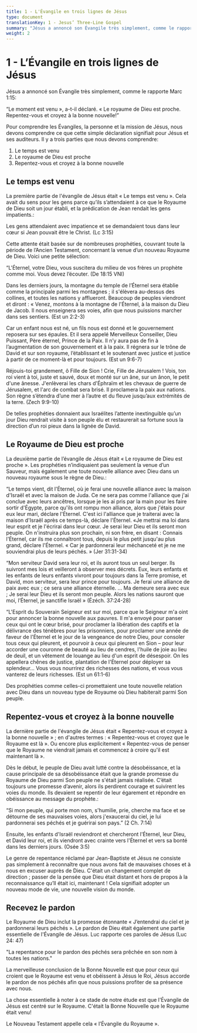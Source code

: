 ```yaml
---
title: 1 - L'Évangile en trois lignes de Jésus
type: document
translationKey: 1 - Jesus’ Three-Line Gospel
summary: "Jésus a annoncé son Évangile très simplement, comme le rapporte Marc 1:15:"
weight: 2
---
```

# 1 - L’Évangile en trois lignes de Jésus

Jésus a annoncé son Évangile très simplement, comme le rapporte Marc 1:15:

“Le moment est venu », a-t-il déclaré. « Le royaume de Dieu est proche. Repentez-vous et croyez à la bonne nouvelle!”

Pour comprendre les Évangiles, la personne et la mission de Jésus, nous devons comprendre ce que cette simple déclaration signifiait pour Jésus et ses auditeurs. Il y a trois parties que nous devons comprendre:

1.  Le temps est venu
2.  Le royaume de Dieu est proche
3.  Repentez-vous et croyez à la bonne nouvelle

## Le temps est venu

La première partie de l'évangile de Jésus était « Le temps est venu ». Cela avait du sens pour les gens parce qu’ils s’attendaient à ce que le Royaume de Dieu soit un jour établi, et la prédication de Jean rendait les gens impatients.:

Les gens attendaient avec impatience et se demandaient tous dans leur cœur si Jean pouvait être le Christ. (Lc 3:15)

Cette attente était basée sur de nombreuses prophéties, couvrant toute la période de l’Ancien Testament, concernant la venue d’un nouveau Royaume de Dieu. Voici une petite sélection:

“L'Éternel, votre Dieu, vous suscitera du milieu de vos frères un prophète comme moi. Vous devez l’écouter. (De 18:15 VNI)

Dans les derniers jours, la montagne du temple de l’Éternel sera établie comme la principale parmi les montagnes ; il s'élèvera au-dessus des collines, et toutes les nations y afflueront. Beaucoup de peuples viendront et diront : « Venez, montons à la montagne de l'Éternel, à la maison du Dieu de Jacob. Il nous enseignera ses voies, afin que nous puissions marcher dans ses sentiers. (Est un 2:2-3)

Car un enfant nous est né, un fils nous est donné et le gouvernement reposera sur ses épaules. Et il sera appelé Merveilleux Conseiller, Dieu Puissant, Père éternel, Prince de la Paix. Il n’y aura pas de fin à l’augmentation de son gouvernement et à la paix. Il régnera sur le trône de David et sur son royaume, l’établissant et le soutenant avec justice et justice à partir de ce moment-là et pour toujours. (Est un 9:6-7)

Réjouis-toi grandement, ô Fille de Sion ! Crie, Fille de Jérusalem ! Vois, ton roi vient à toi, juste et sauvé, doux et monté sur un âne, sur un ânon, le petit d'une ânesse. J'enlèverai les chars d'Éphraïm et les chevaux de guerre de Jérusalem, et l'arc de combat sera brisé. Il proclamera la paix aux nations. Son règne s’étendra d’une mer à l’autre et du fleuve jusqu’aux extrémités de la terre. (Zech 9:9-10)

De telles prophéties donnaient aux Israélites l’attente inextinguible qu’un jour Dieu rendrait visite à son peuple élu et restaurerait sa fortune sous la direction d’un roi pieux dans la lignée de David.

## Le Royaume de Dieu est proche

La deuxième partie de l’évangile de Jésus était « Le royaume de Dieu est proche ». Les prophéties n’indiquaient pas seulement la venue d’un Sauveur, mais également une toute nouvelle alliance avec Dieu dans un nouveau royaume sous le règne de Dieu.:

“Le temps vient, dit l'Éternel, où je ferai une nouvelle alliance avec la maison d'Israël et avec la maison de Juda. Ce ne sera pas comme l'alliance que j'ai conclue avec leurs ancêtres, lorsque je les ai pris par la main pour les faire sortir d'Égypte, parce qu'ils ont rompu mon alliance, alors que j'étais pour eux leur mari, déclare l'Éternel. C'est ici l'alliance que je traiterai avec la maison d'Israël après ce temps-là, déclare l'Éternel. «Je mettrai ma loi dans leur esprit et je l'écrirai dans leur cœur. Je serai leur Dieu et ils seront mon peuple. On n'instruira plus son prochain, ni son frère, en disant : Connais l'Éternel, car ils me connaîtront tous, depuis le plus petit jusqu'au plus grand, déclare l'Éternel. « Car je pardonnerai leur méchanceté et je ne me souviendrai plus de leurs péchés. » (Jer 31:31-34)

“Mon serviteur David sera leur roi, et ils auront tous un seul berger. Ils suivront mes lois et veilleront à observer mes décrets. Eux, leurs enfants et les enfants de leurs enfants vivront pour toujours dans la Terre promise, et David, mon serviteur, sera leur prince pour toujours. Je ferai une alliance de paix avec eux ; ce sera une alliance éternelle. ... Ma demeure sera avec eux ; Je serai leur Dieu et ils seront mon peuple. Alors les nations sauront que moi, l’Éternel, je sanctifie Israël » (Ézéch. 37:24-28)

“L'Esprit du Souverain Seigneur est sur moi, parce que le Seigneur m'a oint pour annoncer la bonne nouvelle aux pauvres. Il m'a envoyé pour panser ceux qui ont le cœur brisé, pour proclamer la libération des captifs et la délivrance des ténèbres pour les prisonniers, pour proclamer une année de faveur de l'Éternel et le jour de la vengeance de notre Dieu, pour consoler tous ceux qui pleurent, et pourvoir à ceux qui pleurent en Sion – pour leur accorder une couronne de beauté au lieu de cendres, l'huile de joie au lieu de deuil, et un vêtement de louange au lieu d'un esprit de désespoir. On les appellera chênes de justice, plantation de l'Éternel pour déployer sa splendeur... Vous vous nourrirez des richesses des nations, et vous vous vanterez de leurs richesses. (Est un 61:1-6)

Des prophéties comme celles-ci promettaient une toute nouvelle relation avec Dieu dans un nouveau type de Royaume où Dieu habiterait parmi Son peuple.

## Repentez-vous et croyez à la bonne nouvelle

La dernière partie de l'évangile de Jésus était « Repentez-vous et croyez à la bonne nouvelle » ; en d'autres termes : « Repentez-vous et croyez que le Royaume est là ». Ou encore plus explicitement « Repentez-vous de penser que le Royaume ne viendrait jamais et commencez à croire qu'il est maintenant là ».

Dès le début, le peuple de Dieu avait lutté contre la désobéissance, et la cause principale de sa désobéissance était que la grande promesse du Royaume de Dieu parmi Son peuple ne s'était jamais réalisée. C’était toujours une promesse d’avenir, alors ils perdirent courage et suivirent les voies du monde. Ils devaient se repentir de leur égarement et répondre en obéissance au message du prophète.:

“Si mon peuple, qui porte mon nom, s'humilie, prie, cherche ma face et se détourne de ses mauvaises voies, alors j'exaucerai du ciel, je lui pardonnerai ses péchés et je guérirai son pays.” (2 Ch. 7:14)

Ensuite, les enfants d'Israël reviendront et chercheront l'Éternel, leur Dieu, et David leur roi, et ils viendront avec crainte vers l'Éternel et vers sa bonté dans les derniers jours. (Osée 3:5)

Le genre de repentance réclamé par Jean-Baptiste et Jésus ne consiste pas simplement à reconnaître que nous avons fait de mauvaises choses et à nous en excuser auprès de Dieu. C'était un changement complet de direction ; passer de la pensée que Dieu était distant et hors de propos à la reconnaissance qu’Il ​​était ici, maintenant ! Cela signifiait adopter un nouveau mode de vie, une nouvelle vision du monde.

## Recevez le pardon

Le Royaume de Dieu inclut la promesse étonnante « J’entendrai du ciel et je pardonnerai leurs péchés ». Le pardon de Dieu était également une partie essentielle de l'Évangile de Jésus. Luc rapporte ces paroles de Jésus (Luc 24: 47)

"La repentance pour le pardon des péchés sera prêchée en son nom à toutes les nations."

La merveilleuse conclusion de la Bonne Nouvelle est que pour ceux qui croient que le Royaume est venu et obéissent à Jésus le Roi, Jésus accorde le pardon de nos péchés afin que nous puissions profiter de sa présence avec nous.

La chose essentielle à noter à ce stade de notre étude est que l'Évangile de Jésus est centré sur le Royaume. C'était la Bonne Nouvelle que le Royaume était venu!

Le Nouveau Testament appelle cela « l’Évangile du Royaume ».
